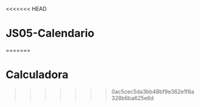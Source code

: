 <<<<<<< HEAD
# JS05-Calendario
=======
# Calculadora
>>>>>>> 0ac5cec5da3bb48bf9e362e1f8a328b6ba625e6d
